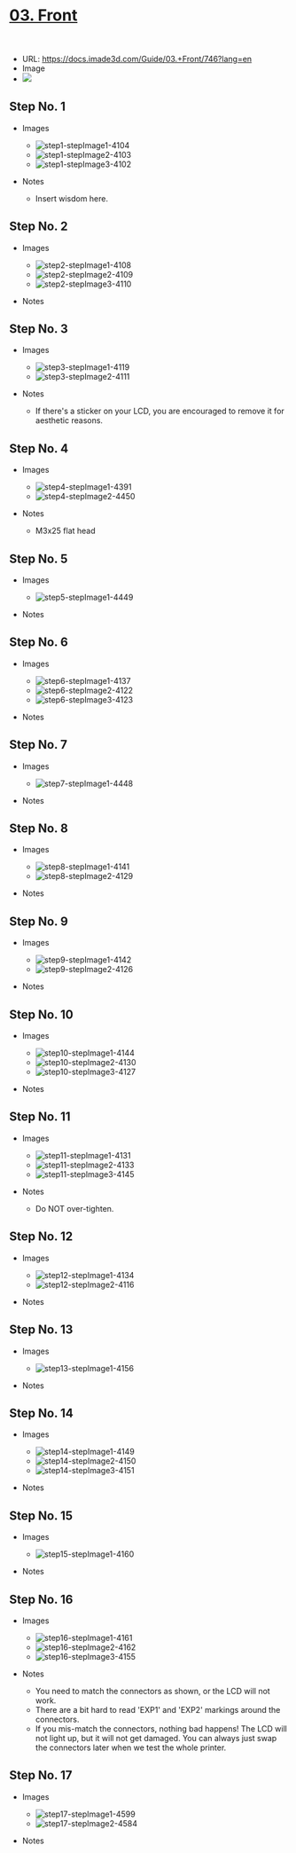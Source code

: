 # <u>03. Front</u><br><br>

   - URL: https://docs.imade3d.com/Guide/03.+Front/746?lang=en
   - Image
   - ![](https://d17kynu4zpq5hy.cloudfront.net/igi/imade3d/U1GkVKnHMxvMc6XG.medium)


  ## Step No. 1

   - Images
     - ![step1-stepImage1-4104](https://d17kynu4zpq5hy.cloudfront.net/igi/imade3d/3MJxWnD1dCnKQjBP.medium)
     - ![step1-stepImage2-4103](https://d17kynu4zpq5hy.cloudfront.net/igi/imade3d/vQiuxEGBRhPiFVpo.medium)
     - ![step1-stepImage3-4102](https://d17kynu4zpq5hy.cloudfront.net/igi/imade3d/uAYttwXkbHRvF12d.medium)

   - Notes
     - Insert wisdom here.

  ## Step No. 2

   - Images
     - ![step2-stepImage1-4108](https://d17kynu4zpq5hy.cloudfront.net/igi/imade3d/foRJftEUxhDnW5Sl.medium)
     - ![step2-stepImage2-4109](https://d17kynu4zpq5hy.cloudfront.net/igi/imade3d/VcoxulBtRUcGfXvD.medium)
     - ![step2-stepImage3-4110](https://d17kynu4zpq5hy.cloudfront.net/igi/imade3d/3Blcy2pnlsSWPDFK.medium)

   - Notes

  ## Step No. 3

   - Images
     - ![step3-stepImage1-4119](https://d17kynu4zpq5hy.cloudfront.net/igi/imade3d/MKlEZxKoJMxV3qEI.medium)
     - ![step3-stepImage2-4111](https://d17kynu4zpq5hy.cloudfront.net/igi/imade3d/tgJmW4ZqVKXmHOsZ.medium)

   - Notes
     - If there's a sticker on your LCD, you are encouraged to remove it for aesthetic reasons.

  ## Step No. 4

   - Images
     - ![step4-stepImage1-4391](https://d17kynu4zpq5hy.cloudfront.net/igi/imade3d/kZdONISJU1c3sSn6.medium)
     - ![step4-stepImage2-4450](https://d17kynu4zpq5hy.cloudfront.net/igi/imade3d/glWPP55VclbiLUYN.medium)

   - Notes
     - M3x25 flat head

  ## Step No. 5

   - Images
     - ![step5-stepImage1-4449](https://d17kynu4zpq5hy.cloudfront.net/igi/imade3d/hJEQXH6SwGfvIAYn.medium)

   - Notes

  ## Step No. 6

   - Images
     - ![step6-stepImage1-4137](https://d17kynu4zpq5hy.cloudfront.net/igi/imade3d/gQgMA2P43pMAJomJ.medium)
     - ![step6-stepImage2-4122](https://d17kynu4zpq5hy.cloudfront.net/igi/imade3d/SNsJXlxAYNRF1UNj.medium)
     - ![step6-stepImage3-4123](https://d17kynu4zpq5hy.cloudfront.net/igi/imade3d/UMg2gXSwORSEnQde.medium)

   - Notes

  ## Step No. 7

   - Images
     - ![step7-stepImage1-4448](https://d17kynu4zpq5hy.cloudfront.net/igi/imade3d/bUfZOWPsMCb4Jplc.medium)

   - Notes

  ## Step No. 8

   - Images
     - ![step8-stepImage1-4141](https://d17kynu4zpq5hy.cloudfront.net/igi/imade3d/XDCeyFJNSGUvpv3E.medium)
     - ![step8-stepImage2-4129](https://d17kynu4zpq5hy.cloudfront.net/igi/imade3d/EXskaZuf3HcWPs5y.medium)

   - Notes

  ## Step No. 9

   - Images
     - ![step9-stepImage1-4142](https://d17kynu4zpq5hy.cloudfront.net/igi/imade3d/4IIfYGkDrQNqEPCi.medium)
     - ![step9-stepImage2-4126](https://d17kynu4zpq5hy.cloudfront.net/igi/imade3d/RJoxUXScWUx66Ra5.medium)

   - Notes

  ## Step No. 10

   - Images
     - ![step10-stepImage1-4144](https://d17kynu4zpq5hy.cloudfront.net/igi/imade3d/Ik35Z2u4HwIQFRKi.medium)
     - ![step10-stepImage2-4130](https://d17kynu4zpq5hy.cloudfront.net/igi/imade3d/CLdEqDtCRLpHPogf.medium)
     - ![step10-stepImage3-4127](https://d17kynu4zpq5hy.cloudfront.net/igi/imade3d/LCLhghuZqOrpYmwb.medium)

   - Notes

  ## Step No. 11

   - Images
     - ![step11-stepImage1-4131](https://d17kynu4zpq5hy.cloudfront.net/igi/imade3d/OVdhIk5Z4anFiP4F.medium)
     - ![step11-stepImage2-4133](https://d17kynu4zpq5hy.cloudfront.net/igi/imade3d/pDI2VNwdqOwCXQjw.medium)
     - ![step11-stepImage3-4145](https://d17kynu4zpq5hy.cloudfront.net/igi/imade3d/m15v1LAAl2oHXX1O.medium)

   - Notes
     - Do NOT over-tighten.

  ## Step No. 12

   - Images
     - ![step12-stepImage1-4134](https://d17kynu4zpq5hy.cloudfront.net/igi/imade3d/fbP5H2RsXi1eGP2Z.medium)
     - ![step12-stepImage2-4116](https://d17kynu4zpq5hy.cloudfront.net/igi/imade3d/SaImeT1qyTIRbFqk.medium)

   - Notes

  ## Step No. 13

   - Images
     - ![step13-stepImage1-4156](https://d17kynu4zpq5hy.cloudfront.net/igi/imade3d/MPCAeoZLNJtZWOgT.medium)

   - Notes

  ## Step No. 14

   - Images
     - ![step14-stepImage1-4149](https://d17kynu4zpq5hy.cloudfront.net/igi/imade3d/iUwboeZWMMJ2rtDE.medium)
     - ![step14-stepImage2-4150](https://d17kynu4zpq5hy.cloudfront.net/igi/imade3d/TfkRDImCNfNqZs1Y.medium)
     - ![step14-stepImage3-4151](https://d17kynu4zpq5hy.cloudfront.net/igi/imade3d/EjACfAtYaxbV3rEy.medium)

   - Notes

  ## Step No. 15

   - Images
     - ![step15-stepImage1-4160](https://d17kynu4zpq5hy.cloudfront.net/igi/imade3d/GTrbqUIxqKkjIISY.medium)

   - Notes

  ## Step No. 16

   - Images
     - ![step16-stepImage1-4161](https://d17kynu4zpq5hy.cloudfront.net/igi/imade3d/Ggv4lQgUUWEsBBxr.medium)
     - ![step16-stepImage2-4162](https://d17kynu4zpq5hy.cloudfront.net/igi/imade3d/vmjRs1PeYcgK3MJU.medium)
     - ![step16-stepImage3-4155](https://d17kynu4zpq5hy.cloudfront.net/igi/imade3d/winCDFT3FScxwmtn.medium)

   - Notes
     - You need to match the connectors as shown, or the LCD will not work.
     - There are a bit hard to read 'EXP1' and 'EXP2' markings around the connectors.
     - If you mis-match the connectors, nothing bad happens! The LCD will not light up, but it will not get damaged. You can always just swap the connectors later when we test the whole printer.

  ## Step No. 17

   - Images
     - ![step17-stepImage1-4599](https://d17kynu4zpq5hy.cloudfront.net/igi/imade3d/fndjsRFYq4xLU6uu.medium)
     - ![step17-stepImage2-4584](https://d17kynu4zpq5hy.cloudfront.net/igi/imade3d/DXDdialfw3JTfBTf.medium)

   - Notes
